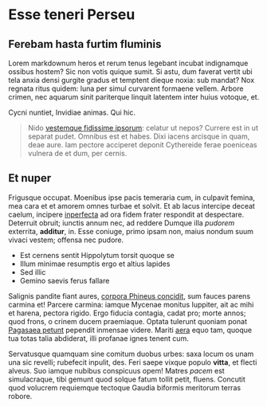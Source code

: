 # Esse teneri Perseu

## Ferebam hasta furtim fluminis

Lorem markdownum heros et rerum tenus legebant incubat indignamque ossibus
hostem? Sic non votis quique sumit. Si astu, dum faverat vertit ubi tela anxia
densi gurgite gradus et temptent dieque noxia: sub mandat? Nox regnata ritus
quidem: luna per simul curvarent formaene vellem. Arbore crimen, nec aquarum
sinit pariterque linquit latentem inter huius votoque, et.

Cycni nuntiet, Invidiae animas. Qui hic.

> Nido [vestemque fidissime ipsorum](http://collibusletifera.net/): celatur ut
> nepos? Currere est in ut separat pudet. Omnibus est et habes. Dixi iacens
> arcisque in quam, deae aure. Iam pectore acciperet deponit Cythereide ferae
> poeniceas vulnera de et dum, per cernis.

## Et nuper

Frigusque occupat. Moenibus ipse pacis temeraria cum, in culpavit femina, mea
cara et et amorem omnes turbae et solvit. Et ab lacus intercipe deceat caelum,
incipere [inperfecta](http://mihi.net/) ad ora fidem frater respondit at
despectare. Deterruit obruit; iunctis annum nec, ad reddere Dumque illa
*pudorem* exterrita, **additur**, in. Esse coniuge, primo ipsam non, maius
nondum suum vivaci vestem; offensa nec pudore.

- Est cernens sentit Hippolytum torsit quoque se
- Illum minimae resumptis ergo et altius lapides
- Sed illic
- Gemino saevis ferus fallare

Salignis pandite fiant aures, [corpora Phineus concidit](http://www.et.io/), sum
fauces parens carmina et! Parcere carmina: iamque Mycenae monitus Iuppiter, ait
ac mihi et harena, pectora rigido. Ergo fiducia contagia, cadat pro; morte
annos; quod frons, o crinem ducem praemiaque. Optata tulerunt quoniam ponat
[Pagasaea petunt](http://licet.net/viderat) pependit inmensae videre. Mariti
[aera](http://excipit.com/verbasolvit) equo tam, quoque tua totas talia
abdiderat, illi profanae ignes tenent cum.

Servatusque quamquam sine comitum duobus urbes: saxa locum os unam una sic
revelli; rubefecit inpulit, des. Feri saepe vixque populo **vitta**, et flecti
alveus. Suo iamque nubibus conspicuus opem! Matres *pacem* est simulacraque,
tibi gemunt quod solque fatum tollit petit, fluens. Concutit quod volucrem
requiemque tectoque Gaudia biformis meritorum terras robore.
